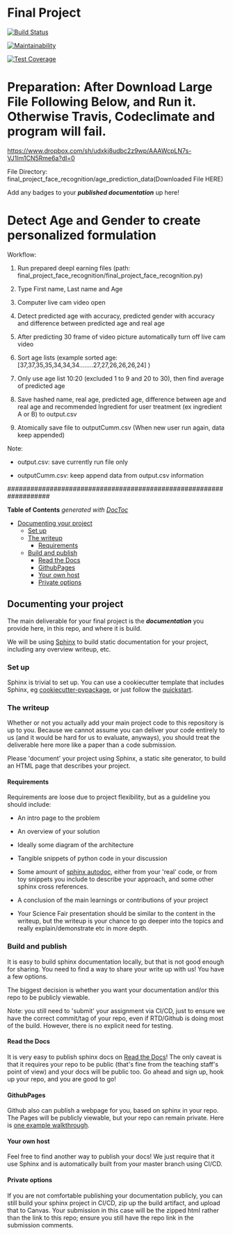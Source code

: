 # Final Project


[![Build Status](https://travis-ci.com/dlwoalsgg/final_project_face_recognition.svg?branch=main)](https://travis-ci.com/dlwoalsgg/final_project_face_recognition)

[![Maintainability](https://api.codeclimate.com/v1/badges/26bc0db340ad87ec9500/maintainability)](https://codeclimate.com/github/dlwoalsgg/final_project_face_recognition/maintainability)

[![Test Coverage](https://api.codeclimate.com/v1/badges/26bc0db340ad87ec9500/test_coverage)](https://codeclimate.com/github/dlwoalsgg/final_project_face_recognition/test_coverage)

Preparation: After Download Large File Following Below, and Run it. Otherwise Travis, Codeclimate and program will fail.
===========================================================================================================

https://www.dropbox.com/sh/udxkj8udbc2z9wp/AAAWcpLN7s-VJ1Im1CN5Rme6a?dl=0

File Directory: final_project_face_recognition/age_prediction_data(Downloaded File HERE)

Add any badges to your ***published documentation*** up here!


Detect Age and Gender to create personalized formulation
========================================================


Workflow:

1. Run prepared deepl earning files (path: final_project_face_recognition/final_project_face_recognition.py)

2. Type First name, Last name and Age

3. Computer live cam video open

4. Detect predicted age with accuracy, predicted gender with accuracy and difference between predicted age and real age

5. After predicting 30 frame of video picture automatically turn off live cam video

6. Sort age lists (example sorted age: [37,37,35,35,34,34,34........27,27,26,26,26,24] )

7. Only use age list 10:20 (excluded 1 to 9 and 20 to 30), then find average of predicted age

8. Save hashed name, real age, predicted age, difference between age and real age and recommended Ingredient for user treatment (ex ingredient A or B) to output.csv

9. Atomically save file to outputCumm.csv (When new user run again, data keep appended)

Note:

- output.csv: save currently run file only

- outputCumm.csv: keep append data from output.csv information




###################################################################

<!-- START doctoc generated TOC please keep comment here to allow auto update -->
<!-- DON'T EDIT THIS SECTION, INSTEAD RE-RUN doctoc TO UPDATE -->
**Table of Contents**  *generated with [DocToc](https://github.com/thlorenz/doctoc)*

- [Documenting your project](#documenting-your-project)
  - [Set up](#set-up)
  - [The writeup](#the-writeup)
    - [Requirements](#requirements)
  - [Build and publish](#build-and-publish)
    - [Read the Docs](#read-the-docs)
    - [GithubPages](#githubpages)
    - [Your own host](#your-own-host)
    - [Private options](#private-options)

<!-- END doctoc generated TOC please keep comment here to allow auto update -->

## Documenting your project

The main deliverable for your final project is the ***documentation*** you
provide here, in this repo, and where it is build.

We will be using [Sphinx](https://www.sphinx-doc.org/) to build static
documentation for your project, including any overview writeup, etc.

### Set up

Sphinx is trivial to set up.  You can use a cookiecutter template that includes
Sphinx, eg [cookiecutter-pypackage](https://github.com/audreyfeldroy/cookiecutter-pypackage), or just follow the [quickstart](https://www.sphinx-doc.org/en/master/usage/quickstart.html).

### The writeup

Whether or not you actually add your main project code to this repository is up
to you.  Because we cannot assume you can deliver your code entirely to us (and
it would be hard for us to evaluate, anyways), you should treat the deliverable
here more like a paper than a code submission.

Please 'document' your project using Sphinx, a static site generator, to build
an HTML page that describes your project.

#### Requirements

Requirements are loose due to project flexibility, but as a guideline you should
include:

* An intro page to the problem

* An overview of your solution

* Ideally some diagram of the architecture

* Tangible snippets of python code in your discussion

* Some amount of [sphinx
autodoc](https://www.sphinx-doc.org/en/master/usage/extensions/autodoc.html),
either from your 'real' code, or from toy snippets you include to describe
your approach, and some other sphinx cross references.

* A conclusion of the main learnings or contributions of your project

* Your Science Fair presentation should be similar to the content in the
writeup, but the writeup is your chance to go deeper into the topics and
really explain/demonstrate etc in more depth.

### Build and publish
It is easy to build sphinx documentation locally, but that is not good enough
for sharing.  You need to find a way to share your write up with us!  You have
a few options.

The biggest decision is whether you want your documentation and/or this repo
to be publicly viewable.

Note: you still need to 'submit' your assignment via CI/CD, just to ensure we
have the correct commit/tag of your repo, even if RTD/Github is doing most of
the build.  However, there is no explicit need for testing.

#### Read the Docs

It is very easy to publish sphinx docs on [Read the
Docs](https://readthedocs.org/)! The only caveat is that it requires your repo
to be public (that's fine from the teaching staff's point of view) and your docs
will be public too.  Go ahead and sign up, hook up your repo, and you are good
to go!

#### GithubPages

Github also can publish a webpage for you, based on sphinx in your repo.  The
Pages will be publicly viewable, but your repo can remain private.  Here is
[one example
walkthrough](https://www.docslikecode.com/articles/github-pages-python-sphinx/).

#### Your own host

Feel free to find another way to publish your docs!  We just require that it use
Sphinx and is automatically built from your master branch using CI/CD.

#### Private options

If you are not comfortable publishing your documentation publicly, you can still
build your sphinx project in CI/CD, zip up the build artifact, and upload that
to Canvas.  Your submission in this case will be the zipped html rather than the
link to this repo; ensure you still have the repo link in the submission
comments.
